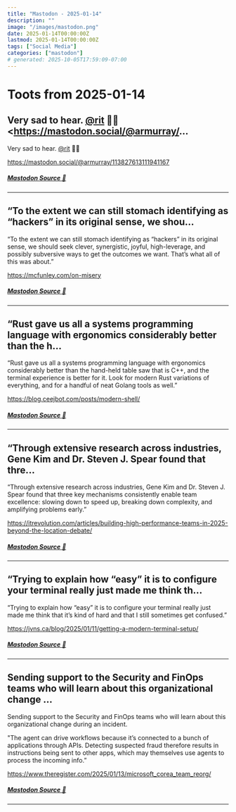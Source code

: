 ```yaml
---
title: "Mastodon - 2025-01-14"
description: ""
image: "/images/mastodon.png"
date: 2025-01-14T00:00:00Z
lastmod: 2025-01-14T00:00:00Z
tags: ["Social Media"]
categories: ["mastodon"]
# generated: 2025-10-05T17:59:09-07:00
---
```


# Toots from 2025-01-14

## Very sad to hear. [@rit](https://hachyderm.io/@rit) 💜🙏  <https://mastodon.social/@armurray/...

Very sad to hear. [@rit](https://hachyderm.io/@rit) 💜🙏

<https://mastodon.social/@armurray/113827613111941167>

##### [Mastodon Source 🐘](https://hachyderm.io/@mweagle/113828487264849347)

---

## “To the extent we can still stomach identifying as “hackers” in its original sense, we shou...

“To the extent we can still stomach identifying as “hackers” in its original sense, we should seek clever, synergistic, joyful, high-leverage, and possibly subversive ways to get the outcomes we want. That’s what all of this was about.”

<https://mcfunley.com/on-misery>

##### [Mastodon Source 🐘](https://hachyderm.io/@mweagle/113825398350133637)

---

## “Rust gave us all a systems programming language with ergonomics considerably better than the h...

“Rust gave us all a systems programming language with ergonomics considerably better than the hand-held table saw that is C++, and the terminal experience is better for it. Look for modern Rust variations of everything, and for a handful of neat Golang tools as well.”

<https://blog.ceejbot.com/posts/modern-shell/>

##### [Mastodon Source 🐘](https://hachyderm.io/@mweagle/113825372142899083)

---

## “Through extensive research across industries, Gene Kim and Dr. Steven J. Spear found that thre...

“Through extensive research across industries, Gene Kim and Dr. Steven J. Spear found that three key mechanisms consistently enable team excellence: slowing down to speed up, breaking down complexity, and amplifying problems early.”

<https://itrevolution.com/articles/building-high-performance-teams-in-2025-beyond-the-location-debate/>

##### [Mastodon Source 🐘](https://hachyderm.io/@mweagle/113825348356617556)

---

## “Trying to explain how “easy” it is to configure your terminal really just made me think th...

“Trying to explain how “easy” it is to configure your terminal really just made me think that it’s kind of hard and that I still sometimes get confused.”

<https://jvns.ca/blog/2025/01/11/getting-a-modern-terminal-setup/>

##### [Mastodon Source 🐘](https://hachyderm.io/@mweagle/113825332708779838)

---

## Sending support to the Security and FinOps teams who will learn about this organizational change ...

Sending support to the Security and FinOps teams who will learn about this organizational change during an incident.

"The agent can drive workflows because it’s connected to a bunch of applications through APIs. Detecting suspected fraud therefore results in instructions being sent to other apps, which may themselves use agents to process the incoming info.”

<https://www.theregister.com/2025/01/13/microsoft_corea_team_reorg/>

##### [Mastodon Source 🐘](https://hachyderm.io/@mweagle/113823899472103300)

---

